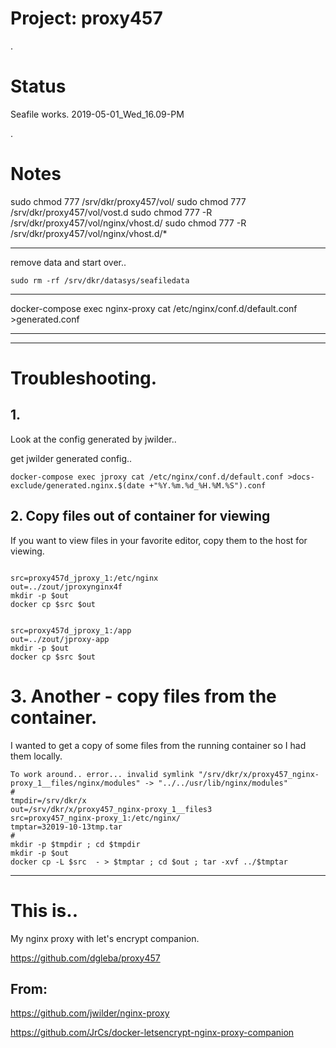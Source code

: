 # Project: proxy457

.

# Status

Seafile works. 2019-05-01_Wed_16.09-PM

.

# Notes

sudo chmod 777 /srv/dkr/proxy457/vol/
sudo chmod 777 /srv/dkr/proxy457/vol/vost.d
sudo chmod 777 -R /srv/dkr/proxy457/vol/nginx/vhost.d/
sudo chmod 777 -R /srv/dkr/proxy457/vol/nginx/vhost.d/\*

---

remove data and start over..

    sudo rm -rf /srv/dkr/datasys/seafiledata

---

docker-compose exec nginx-proxy cat /etc/nginx/conf.d/default.conf >generated.conf

---


---



# Troubleshooting.



## 1.

Look at the config generated by jwilder..

get jwilder generated config..
```
docker-compose exec jproxy cat /etc/nginx/conf.d/default.conf >docs-exclude/generated.nginx.$(date +"%Y.%m.%d_%H.%M.%S").conf

```

## 2.  Copy files out of container for viewing 

If you want to view files in your favorite editor, copy them to the host for viewing.

```

src=proxy457d_jproxy_1:/etc/nginx
out=../zout/jproxynginx4f
mkdir -p $out
docker cp $src $out


```

```
src=proxy457d_jproxy_1:/app
out=../zout/jproxy-app
mkdir -p $out
docker cp $src $out

```


# 3. Another - copy files from the container.

I wanted to get a copy of some files from the running container so I had them locally.

```
To work around.. error... invalid symlink "/srv/dkr/x/proxy457_nginx-proxy_1__files/nginx/modules" -> "../../usr/lib/nginx/modules"
#
tmpdir=/srv/dkr/x
out=/srv/dkr/x/proxy457_nginx-proxy_1__files3
src=proxy457_nginx-proxy_1:/etc/nginx/
tmptar=32019-10-13tmp.tar
#
mkdir -p $tmpdir ; cd $tmpdir
mkdir -p $out
docker cp -L $src  - > $tmptar ; cd $out ; tar -xvf ../$tmptar

```



---


# This is..

My nginx proxy with let's encrypt companion.

https://github.com/dgleba/proxy457

## From:

https://github.com/jwilder/nginx-proxy

https://github.com/JrCs/docker-letsencrypt-nginx-proxy-companion
